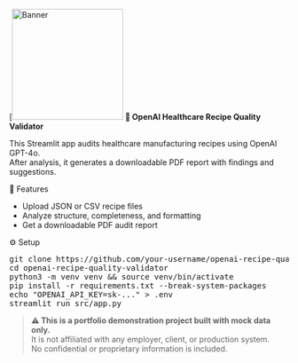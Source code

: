 [<img src="https://github.com/igorrazumny/openai-recipe-quality-validator/blob/main/public_assets/Logo%206.png?raw=true" alt="Banner" width="200"/>
**🧪 OpenAI Healthcare Recipe Quality Validator**

This Streamlit app audits healthcare manufacturing recipes using OpenAI GPT-4o.  
After analysis, it generates a downloadable PDF report with findings and suggestions.

🚀 Features

- Upload JSON or CSV recipe files  
- Analyze structure, completeness, and formatting  
- Get a downloadable PDF audit report  

⚙️ Setup

<pre>
git clone https://github.com/your-username/openai-recipe-quality-validator.git
cd openai-recipe-quality-validator
python3 -m venv venv && source venv/bin/activate
pip install -r requirements.txt --break-system-packages
echo "OPENAI_API_KEY=sk-..." > .env
streamlit run src/app.py
</pre>

<blockquote>
<b>⚠️ This is a portfolio demonstration project built with mock data only.</b><br>
It is not affiliated with any employer, client, or production system.<br>
No confidential or proprietary information is included.
</blockquote>
